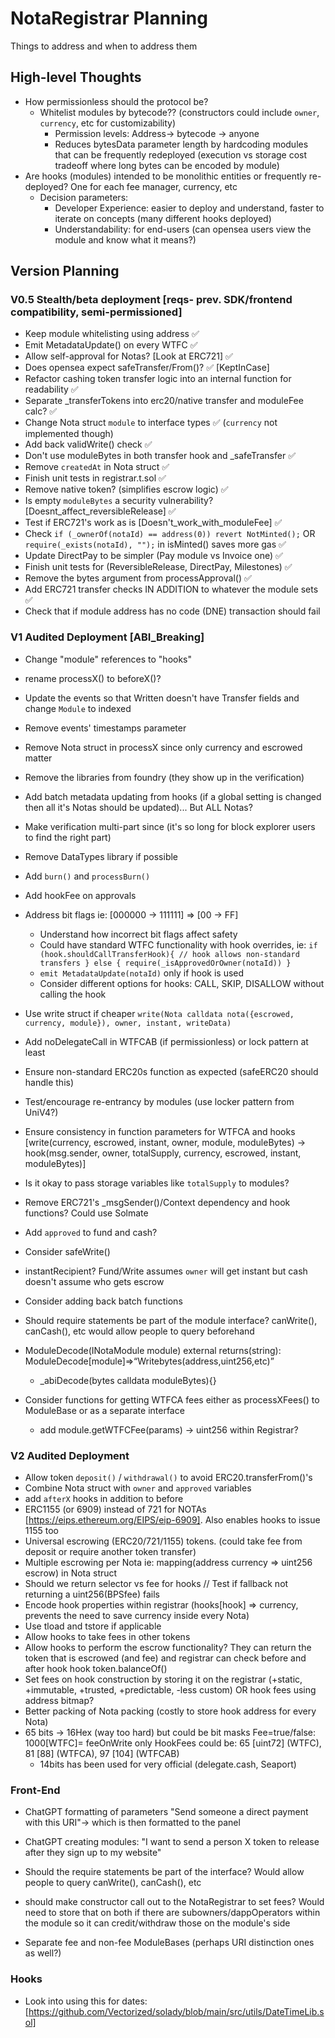 # NotaRegistrar Planning
Things to address and when to address them
## High-level Thoughts
* How permissionless should the protocol be? 
    * Whitelist modules by bytecode?? (constructors could include `owner`, `currency`, etc for customizability)
        * Permission levels: Address-> bytecode -> anyone
        * Reduces bytesData parameter length by hardcoding modules that can be frequently redeployed (execution vs storage cost tradeoff where long bytes can be encoded by module)
* Are hooks (modules) intended to be monolithic entities or frequently re-deployed? One for each fee manager, currency, etc
    * Decision parameters: 
        * Developer Experience: easier to deploy and understand, faster to iterate on concepts (many different hooks deployed)
        * Understandability: for end-users (can opensea users view the module and know what it means?)

## Version Planning
### V0.5 Stealth/beta deployment [reqs- prev. SDK/frontend compatibility, semi-permissioned]
* Keep module whitelisting using address ✅
* Emit MetadataUpdate() on every WTFC ✅
* Allow self-approval for Notas? [Look at ERC721] ✅
* Does opensea expect safeTransfer/From()? ✅ [KeptInCase]
* Refactor cashing token transfer logic into an internal function for readability ✅
* Separate _transferTokens into erc20/native transfer and moduleFee calc? ✅
* Change Nota struct `module` to interface types ✅ (`currency` not implemented though)
* Add back validWrite() check ✅
* Don't use moduleBytes in both transfer hook and _safeTransfer ✅
* Remove `createdAt` in Nota struct ✅
* Finish unit tests in registrar.t.sol ✅
* Remove native token? (simplifies escrow logic) ✅
* Is empty `moduleBytes` a security vulnerability? [Doesnt_affect_reversibleRelease] ✅
* Test if ERC721's work as is [Doesn't_work_with_moduleFee] ✅
* Check `if (_ownerOf(notaId) == address(0)) revert NotMinted();` OR `require(_exists(notaId), "");` in isMinted() saves more gas ✅
* Update DirectPay to be simpler (Pay module vs Invoice one) ✅
* Finish unit tests for (ReversibleRelease, DirectPay, Milestones) ✅
* Remove the bytes argument from processApproval() ✅
* Add ERC721 transfer checks IN ADDITION to whatever the module sets ✅
* Check that if module address has no code (DNE) transaction should fail

### V1 Audited Deployment [ABI_Breaking]
* Change "module" references to "hooks"
* rename processX() to beforeX()?
* Update the events so that Written doesn't have Transfer fields and change `Module` to indexed
* Remove events' timestamps parameter
* Remove Nota struct in processX since only currency and escrowed matter
* Remove the libraries from foundry (they show up in the verification)
* Add batch metadata updating from hooks (if a global setting is changed then all it's Notas should be updated)... But ALL Notas?
* Make verification multi-part since (it's so long for block explorer users to find the right part)
* Remove DataTypes library if possible
* Add `burn()` and `processBurn()`
* Add hookFee on approvals
* Address bit flags ie: [000000 -> 111111] => [00 -> FF]
    * Understand how incorrect bit flags affect safety
    * Could have standard WTFC functionality with hook overrides, ie: `if (hook.shouldCallTransferHook){ // hook allows non-standard transfers } else { require(_isApprovedOrOwner(notaId)) }`
    * `emit MetadataUpdate(notaId)` only if hook is used
    * Consider different options for hooks: CALL, SKIP, DISALLOW without calling the hook
* Use write struct if cheaper `write(Nota calldata nota({escrowed, currency, module}), owner, instant, writeData)`

* Add noDelegateCall in WTFCAB (if permissionless) or lock pattern at least
* Ensure non-standard ERC20s function as expected (safeERC20 should handle this)
* Test/encourage re-entrancy by modules (use locker pattern from UniV4?)
* Ensure consistency in function parameters for WTFCA and hooks
    [write(currency, escrowed, instant, owner, module, moduleBytes) -> 
     hook(msg.sender, owner, totalSupply, currency, escrowed, instant, moduleBytes)]
* Is it okay to pass storage variables like `totalSupply` to modules?
* Remove ERC721's _msgSender()/Context dependency and hook functions? Could use Solmate
* Add `approved` to fund and cash?
* Consider safeWrite()
* instantRecipient? Fund/Write assumes `owner` will get instant but cash doesn't assume who gets escrow
* Consider adding back batch functions
* Should require statements be part of the module interface? canWrite(), canCash(), etc would allow people to query beforehand
* ModuleDecode(INotaModule module) external returns(string): ModuleDecode[module]=>“Writebytes(address,uint256,etc)”
    * _abiDecode(bytes calldata moduleBytes){}
* Consider functions for getting WTFCA fees either as processXFees() to ModuleBase or as a separate interface
    * add module.getWTFCFee(params) -> uint256 within Registrar?

### V2 Audited Deployment
* Allow token `deposit()` / `withdrawal()` to avoid ERC20.transferFrom()'s
* Combine Nota struct with `owner` and `approved` variables
* add `afterX` hooks in addition to before
* ERC1155 (or 6909) instead of 721 for NOTAs [https://eips.ethereum.org/EIPS/eip-6909]. Also enables hooks to issue 1155 too
* Universal escrowing (ERC20/721/1155) tokens. (could take fee from deposit or require another token transfer)
* Multiple escrowing per Nota ie: mapping(address currency => uint256 escrow) in Nota struct
* Should we return selector vs fee for hooks  // Test if fallback not returning a uint256(BPSfee) fails
* Encode hook properties within registrar (hooks[hook] => currency, prevents the need to save currency inside every Nota)
* Use tload and tstore if applicable
* Allow hooks to take fees in other tokens
* Allow hooks to perform the escrow functionality? They can return the token that is escrowed (and fee) and registrar can check before and after hook hook token.balanceOf()
* Set fees on hook construction by storing it on the registrar (+static, +immutable, +trusted, +predictable, -less custom) OR hook fees using address bitmap? 
* Better packing of Nota packing (costly to store hook address for every Nota) 
* 65 bits -> 16Hex (way too hard) but could be bit masks Fee=true/false: 1000[WTFC]= feeOnWrite only
    HookFees could be: 65 [uint72] (WTFC), 81 [88] (WTFCA), 97 [104] (WTFCAB)
    * 14bits has been used for very official (delegate.cash, Seaport)

### Front-End
* ChatGPT formatting of parameters "Send someone a direct payment with this URI"-> which is then formatted to the panel
* ChatGPT creating modules: "I want to send a person X token to release after they sign up to my website"

* Should the require statements be part of the interface? Would allow people to query canWrite(), canCash(), etc
* should make constructor call out to the NotaRegistrar to set fees? Would need to store that on both if there are subowners/dappOperators within the module so it can credit/withdraw those on the module's side
* Separate fee and non-fee ModuleBases (perhaps URI distinction ones as well?)

### Hooks
* Look into using this for dates: [https://github.com/Vectorized/solady/blob/main/src/utils/DateTimeLib.sol]
